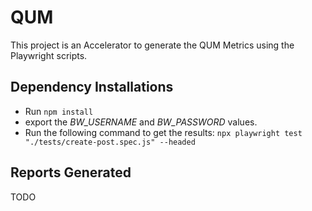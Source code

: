 # QUM
This project is an Accelerator to generate the QUM Metrics using the Playwright scripts.

## Dependency Installations
- Run `npm install`
- export the *BW_USERNAME* and *BW_PASSWORD* values.
- Run the following command to get the results: `npx playwright test "./tests/create-post.spec.js" --headed`

## Reports Generated
TODO
